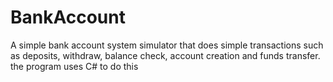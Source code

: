 # BankAccount
A simple bank account system simulator that does simple transactions such as deposits, withdraw, balance check, account creation and funds transfer. the program uses C# to do this
